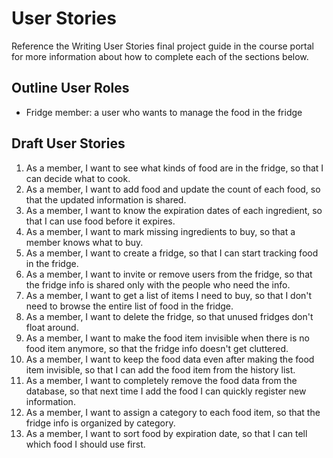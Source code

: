 # User Stories

Reference the Writing User Stories final project guide in the course portal for more information about how to complete each of the sections below.

## Outline User Roles

- Fridge member: a user who wants to manage the food in the fridge

## Draft User Stories

1. As a member, I want to see what kinds of food are in the fridge, so that I can decide what to cook.
2. As a member, I want to add food and update the count of each food, so that the updated information is shared.
3. As a member, I want to know the expiration dates of each ingredient, so that I can use food before it expires.
4. As a member, I want to mark missing ingredients to buy, so that a member knows what to buy.
5. As a member, I want to create a fridge, so that I can start tracking food in the fridge.
6. As a member, I want to invite or remove users from the fridge, so that the fridge info is shared only with the people who need the info.
7. As a member, I want to get a list of items I need to buy, so that I don't need to browse the entire list of food in the fridge.
8. As a member, I want to delete the fridge, so that unused fridges don't float around.
9. As a member, I want to make the food item invisible when there is no food item anymore, so that the fridge info doesn't get cluttered.
10. As a member, I want to keep the food data even after making the food item invisible, so that I can add the food item from the history list.
11. As a member, I want to completely remove the food data from the database, so that next time I add the food I can quickly register new information.
12. As a member, I want to assign a category to each food item, so that the fridge info is organized by category.
13. As a member, I want to sort food by expiration date, so that I can tell which food I should use first.
